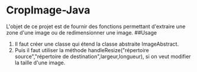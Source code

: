# CropImage-Java
L'objet de ce projet est de fournir des fonctions permettant d'extraire une zone d'une image ou de redimensionner une image.
##Usage
1) Il faut créer une classe qui étend la classe abstraite ImageAbstract.
2) Puis il faut utiliser la méthode handleResize("répertoire source","répertoire de destination",largeur,longueur), si on veut modifier la taille d'une image.
